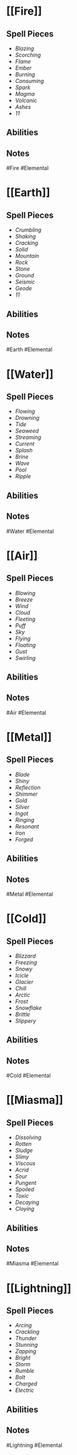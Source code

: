# [[Fire]]
## Spell Pieces
- *Blazing*
- *Scorching*
- *Flame*
- *Ember*
- *Burning*
- *Consuming*
- *Spark*
- *Magma*
- *Volcanic*
- *Ashes*
- *11*

## Abilities


## Notes
#Fire #Elemental 

# [[Earth]]
## Spell Pieces
- *Crumbling*
- *Shaking*
- *Cracking*
- *Solid*
- *Mountain*
- *Rock*
- *Stone*
- *Ground*
- *Seismic*
- *Geode*
- *11*

## Abilities


## Notes
#Earth #Elemental 

# [[Water]]
## Spell Pieces
- *Flowing*
- *Drowning*
- *Tide*
- *Seaweed*
- *Streaming*
- *Current*
- *Splash*
- *Brine*
- *Wave*
- *Pool*
- *Ripple*

## Abilities


## Notes
#Water #Elemental 

# [[Air]]
## Spell Pieces
- *Blowing*
- *Breeze*
- *Wind*
- *Cloud*
- *Fleeting*
- *Puff*
- *Sky*
- *Flying*
- *Floating*
- *Gust*
- *Swirling*

## Abilities


## Notes
#Air #Elemental 

# [[Metal]]
## Spell Pieces
- *Blade*
- *Shiny*
- *Reflection*
- *Shimmer*
- *Gold*
- *Silver*
- *Ingot*
- *Ringing*
- *Resonant*
- *Iron*
- *Forged*

## Abilities


## Notes
#Metal #Elemental 

# [[Cold]]
## Spell Pieces
- *Blizzard*
- *Freezing*
- *Snowy*
- *Icicle*
- *Glacier*
- *Chill*
- *Arctic*
- *Frost*
- *Snowflake*
- *Brittle*
- *Slippery*

## Abilities


## Notes
#Cold #Elemental 

# [[Miasma]]
## Spell Pieces
- *Dissolving*
- *Rotten*
- *Sludge* 
- *Slimy*
- *Viscous*
- *Acrid*
- *Sour*
- *Pungent*
- *Spoiled*
- *Toxic*
- *Decaying*
- *Cloying*

## Abilities


## Notes
#Miasma #Elemental 

# [[Lightning]] 
## Spell Pieces
- *Arcing*
- *Crackling*
- *Thunder*
- *Stunning*
- *Zapping*
- *Bright*
- *Storm*
- *Rumble*
- *Bolt*
- *Charged*
- *Electric*

## Abilities


## Notes
#Lightning #Elemental 
